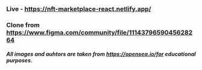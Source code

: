 ### Live - https://nft-marketplace-react.netlify.app/

### Clone from https://www.figma.com/community/file/1114379659045628264

##### All images and auhtors are taken from https://opensea.io/for educational purposes.
